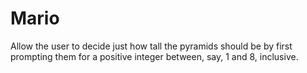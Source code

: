 # Mario

Allow the user to decide just how tall the pyramids should be by first prompting them for a positive integer between, say, 1 and 8, inclusive.


